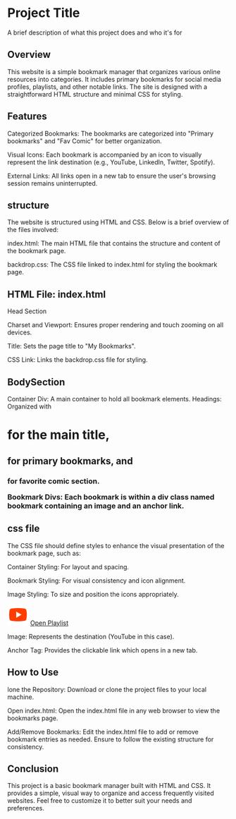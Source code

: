 
# Project Title

A brief description of what this project does and who it's for


## Overview
This website is a simple bookmark manager that organizes various online resources into categories. It includes primary bookmarks for social media profiles, playlists, and other notable links. The site is designed with a straightforward HTML structure and minimal CSS for styling.
## Features
Categorized Bookmarks: The bookmarks are categorized into "Primary bookmarks" and "Fav Comic" for better organization.

Visual Icons: Each bookmark is accompanied by an icon to visually represent the link destination (e.g., YouTube, LinkedIn, Twitter, Spotify).

External Links: All links open in a new tab to ensure the user's browsing session remains uninterrupted.
## structure
The website is structured using HTML and CSS. Below is a brief overview of the files involved:

index.html: The main HTML file that contains the structure and content of the bookmark page.

backdrop.css: The CSS file linked to index.html for styling the bookmark page.

## HTML File: index.html
Head Section

Charset and Viewport: Ensures proper rendering and touch zooming on all devices.

Title: Sets the page title to "My Bookmarks".

CSS Link: Links the backdrop.css file for styling.
## BodySection
Container Div: A main container to hold all bookmark elements.
Headings: Organized with <h1> for the main title, <h2> for primary bookmarks, and <h3> for favorite comic section.

Bookmark Divs: Each bookmark is within a div class named bookmark containing an image and an anchor link.
## css file
The CSS file should define styles to enhance the visual presentation of the bookmark page, such as:

Container Styling: For layout and spacing.

Bookmark Styling: For visual consistency and icon alignment.

Image Styling: To size and position the icons appropriately.

<div class="bookmark">
    <img src="Youtube icon 48.png" alt="YouTube">
    <a target="_blank" href="https://youtube.com/playlist?list=PLu0W_9lII9agq5TrH9XLIKQvv0iaF2X3w&si=QAJYzqK_LRvvxBlp">Open Playlist</a>
</div>

Image: Represents the destination (YouTube in this case).

Anchor Tag: Provides the clickable link which opens in a new tab.
## How to Use 
lone the Repository: Download or clone the project files to your local machine.

Open index.html: Open the index.html file in any web browser to view the bookmarks page.

Add/Remove Bookmarks: Edit the index.html file to add or remove bookmark entries as needed. Ensure to follow the existing structure for consistency.
## Conclusion
This project is a basic bookmark manager built with HTML and CSS. It provides a simple, visual way to organize and access frequently visited websites. Feel free to customize it to better suit your needs and preferences.